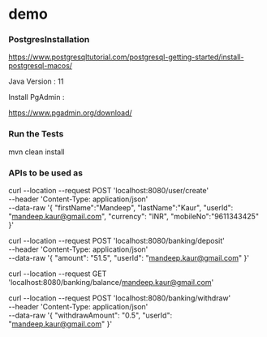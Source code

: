 # demo

### PostgresInstallation ###

https://www.postgresqltutorial.com/postgresql-getting-started/install-postgresql-macos/

Java Version : 11

Install PgAdmin :

https://www.pgadmin.org/download/


### Run the Tests ###

mvn clean install

### APIs to be used as ###

curl --location --request POST 'localhost:8080/user/create' \
--header 'Content-Type: application/json' \
--data-raw '{
    "firstName":"Mandeep",
    "lastName":"Kaur",
    "userId": "mandeep.kaur@gmail.com",
    "currency": "INR",
    "mobileNo":"9611343425"
}'


curl --location --request POST 'localhost:8080/banking/deposit' \
--header 'Content-Type: application/json' \
--data-raw '{
    "amount": "51.5",
    "userId": "mandeep.kaur@gmail.com"
}'


curl --location --request GET 'localhost:8080/banking/balance/mandeep.kaur@gmail.com'


curl --location --request POST 'localhost:8080/banking/withdraw' \
--header 'Content-Type: application/json' \
--data-raw '{
    "withdrawAmount": "0.5",
    "userId": "mandeep.kaur@gmail.com"
}'
